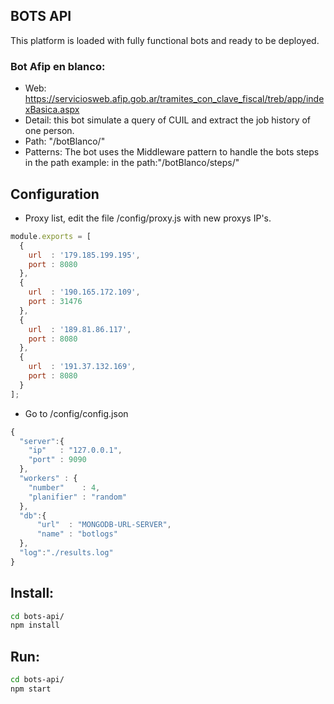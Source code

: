 ## BOTS API
This platform is loaded with fully functional bots and ready to be deployed.

### Bot Afip en blanco:
- Web: https://serviciosweb.afip.gob.ar/tramites_con_clave_fiscal/treb/app/indexBasica.aspx
- Detail: this bot simulate a query of CUIL and extract the job history of one person.
- Path: "/botBlanco/"
- Patterns: The bot uses the Middleware pattern to handle the bots steps in the path example:  in the path:"/botBlanco/steps/"

## Configuration
- Proxy list, edit the file /config/proxy.js with new proxys IP's.

```js
module.exports = [
  {
    url  : '179.185.199.195',
    port : 8080
  },
  {
    url  : '190.165.172.109',
    port : 31476
  },
  {
    url  : '189.81.86.117',
    port : 8080
  },
  {
    url  : '191.37.132.169',
    port : 8080
  }
];
```
- Go to /config/config.json

```js
{
  "server":{
    "ip"   : "127.0.0.1",
    "port" : 9090
  },
  "workers" : {
    "number"    : 4,
    "planifier" : "random"
  },
  "db":{
      "url"  : "MONGODB-URL-SERVER",
      "name" : "botlogs"    
  },
  "log":"./results.log"
}

```

## Install:
```sh
cd bots-api/
npm install
```

## Run:
```sh
cd bots-api/
npm start
```
